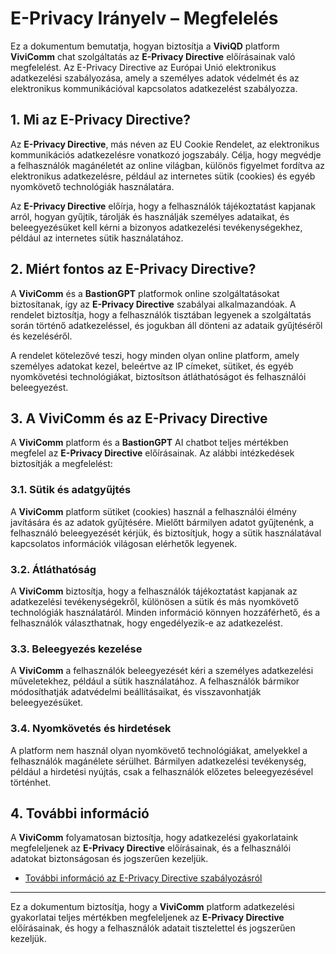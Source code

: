 # E-Privacy Irányelv – Megfelelés

Ez a dokumentum bemutatja, hogyan biztosítja a **ViviQD** platform **ViviComm** chat szolgáltatás az **E-Privacy Directive** előírásainak való megfelelést. Az E-Privacy Directive az Európai Unió elektronikus adatkezelési szabályozása, amely a személyes adatok védelmét és az elektronikus kommunikációval kapcsolatos adatkezelést szabályozza.

## 1. Mi az E-Privacy Directive?

Az **E-Privacy Directive**, más néven az EU Cookie Rendelet, az elektronikus kommunikációs adatkezelésre vonatkozó jogszabály. Célja, hogy megvédje a felhasználók magánéletét az online világban, különös figyelmet fordítva az elektronikus adatkezelésre, például az internetes sütik (cookies) és egyéb nyomkövető technológiák használatára.

Az **E-Privacy Directive** előírja, hogy a felhasználók tájékoztatást kapjanak arról, hogyan gyűjtik, tárolják és használják személyes adataikat, és beleegyezésüket kell kérni a bizonyos adatkezelési tevékenységekhez, például az internetes sütik használatához.

## 2. Miért fontos az E-Privacy Directive?

A **ViviComm** és a **BastionGPT** platformok online szolgáltatásokat biztosítanak, így az **E-Privacy Directive** szabályai alkalmazandóak. A rendelet biztosítja, hogy a felhasználók tisztában legyenek a szolgáltatás során történő adatkezeléssel, és jogukban áll dönteni az adataik gyűjtéséről és kezeléséről.

A rendelet kötelezővé teszi, hogy minden olyan online platform, amely személyes adatokat kezel, beleértve az IP címeket, sütiket, és egyéb nyomkövetési technológiákat, biztosítson átláthatóságot és felhasználói beleegyezést.

## 3. A **ViviComm** és az E-Privacy Directive

A **ViviComm** platform és a **BastionGPT** AI chatbot teljes mértékben megfelel az **E-Privacy Directive** előírásainak. Az alábbi intézkedések biztosítják a megfelelést:

### **3.1. Sütik és adatgyűjtés**
A **ViviComm** platform sütiket (cookies) használ a felhasználói élmény javítására és az adatok gyűjtésére. Mielőtt bármilyen adatot gyűjtenénk, a felhasználó beleegyezését kérjük, és biztosítjuk, hogy a sütik használatával kapcsolatos információk világosan elérhetők legyenek.

### **3.2. Átláthatóság**
A **ViviComm** biztosítja, hogy a felhasználók tájékoztatást kapjanak az adatkezelési tevékenységekről, különösen a sütik és más nyomkövető technológiák használatáról. Minden információ könnyen hozzáférhető, és a felhasználók választhatnak, hogy engedélyezik-e az adatkezelést.

### **3.3. Beleegyezés kezelése**
A **ViviComm** a felhasználók beleegyezését kéri a személyes adatkezelési műveletekhez, például a sütik használatához. A felhasználók bármikor módosíthatják adatvédelmi beállításaikat, és visszavonhatják beleegyezésüket.

### **3.4. Nyomkövetés és hirdetések**
A platform nem használ olyan nyomkövető technológiákat, amelyekkel a felhasználók magánélete sérülhet. Bármilyen adatkezelési tevékenység, például a hirdetési nyújtás, csak a felhasználók előzetes beleegyezésével történhet.

## 4. További információ

A **ViviComm** folyamatosan biztosítja, hogy adatkezelési gyakorlataink megfeleljenek az **E-Privacy Directive** előírásainak, és a felhasználói adatokat biztonságosan és jogszerűen kezeljük.

- [További információ az E-Privacy Directive szabályozásról](https://ec.europa.eu/info/law/law-topic/data-protection_en)

---

Ez a dokumentum biztosítja, hogy a **ViviComm** platform adatkezelési gyakorlatai teljes mértékben megfeleljenek az **E-Privacy Directive** előírásainak, és hogy a felhasználók adatait tisztelettel és jogszerűen kezeljük.
